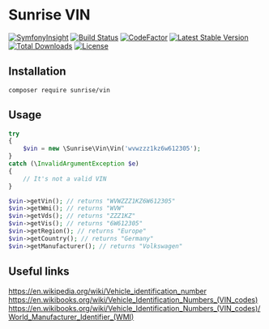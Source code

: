 # Sunrise VIN

[![SymfonyInsight](https://insight.symfony.com/projects/62616a9e-4984-4320-9759-42238630d43a/mini.svg)](https://insight.symfony.com/projects/62616a9e-4984-4320-9759-42238630d43a)
[![Build Status](https://api.travis-ci.com/sunrise-php/vin.svg?branch=master)](https://travis-ci.com/sunrise-php/vin)
[![CodeFactor](https://www.codefactor.io/repository/github/sunrise-php/vin/badge)](https://www.codefactor.io/repository/github/sunrise-php/vin)
[![Latest Stable Version](https://poser.pugx.org/sunrise/vin/v/stable)](https://packagist.org/packages/sunrise/vin)
[![Total Downloads](https://poser.pugx.org/sunrise/vin/downloads)](https://packagist.org/packages/sunrise/vin)
[![License](https://poser.pugx.org/sunrise/vin/license)](https://packagist.org/packages/sunrise/vin)

## Installation

```
composer require sunrise/vin
```

## Usage

```php
try
{
    $vin = new \Sunrise\Vin\Vin('wvwzzz1kz6w612305');
}
catch (\InvalidArgumentException $e)
{
    // It's not a valid VIN
}

$vin->getVin(); // returns "WVWZZZ1KZ6W612305"
$vin->getWmi(); // returns "WVW"
$vin->getVds(); // returns "ZZZ1KZ"
$vin->getVis(); // returns "6W612305"
$vin->getRegion(); // returns "Europe"
$vin->getCountry(); // returns "Germany"
$vin->getManufacturer(); // returns "Volkswagen"
```

## Useful links

https://en.wikipedia.org/wiki/Vehicle_identification_number
https://en.wikibooks.org/wiki/Vehicle_Identification_Numbers_(VIN_codes)
https://en.wikibooks.org/wiki/Vehicle_Identification_Numbers_(VIN_codes)/World_Manufacturer_Identifier_(WMI)
